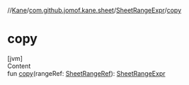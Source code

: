 //[Kane](../../index.md)/[com.github.jomof.kane.sheet](../index.md)/[SheetRangeExpr](index.md)/[copy](copy.md)



# copy  
[jvm]  
Content  
fun [copy](copy.md)(rangeRef: [SheetRangeRef](../../com.github.jomof.kane/-sheet-range-ref/index.md)): [SheetRangeExpr](index.md)  



